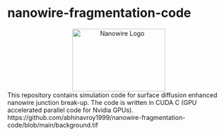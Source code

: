 # nanowire-fragmentation-code
<a name="logo"/>
<div align="center">
<img src="https://github.com/abhinavroy1999/nanowire-fragmentation-code/blob/main/background.tif" alt="Nanowire Logo" width="210" height="142"></img>
</a>
</div>
This repository contains simulation code for surface diffusion enhanced nanowire junction break-up. The code is written in CUDA C (GPU accelerated parallel code for Nvidia GPUs). 
https://github.com/abhinavroy1999/nanowire-fragmentation-code/blob/main/background.tif
